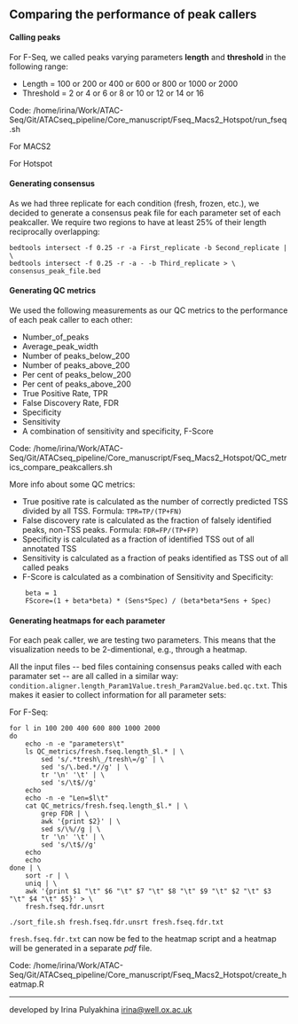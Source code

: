 Comparing the performance of peak callers
------------------------------------------

#### Calling peaks

For F-Seq, we called peaks varying parameters **length** and **threshold** in the following range:

- Length = 100 or 200 or 400 or 600 or 800 or 1000 or 2000
- Threshold = 2 or 4 or 6 or 8 or 10 or 12 or 14 or 16

Code: /home/irina/Work/ATAC-Seq/Git/ATACseq_pipeline/Core_manuscript/Fseq_Macs2_Hotspot/run_fseq.sh

For MACS2

For Hotspot


#### Generating consensus

As we had three replicate for each condition (fresh, frozen, etc.), we decided to generate a consensus peak file for each parameter set of each peakcaller. We require two regions to have at least 25% of their length reciprocally overlapping:

```
bedtools intersect -f 0.25 -r -a First_replicate -b Second_replicate | \
bedtools intersect -f 0.25 -r -a - -b Third_replicate > \
consensus_peak_file.bed
```

#### Generating QC metrics

We used the following measurements as our QC metrics to the performance of each peak caller to each other:

- Number_of_peaks
- Average_peak_width
- Number of peaks_below_200
- Number of peaks_above_200
- Per cent of peaks_below_200
- Per cent of peaks_above_200
- True Positive Rate, TPR
- False Discovery Rate, FDR
- Specificity
- Sensitivity
- A combination of sensitivity and specificity, F-Score

Code: /home/irina/Work/ATAC-Seq/Git/ATACseq_pipeline/Core_manuscript/Fseq_Macs2_Hotspot/QC_metrics_compare_peakcallers.sh

More info about some QC metrics:

- True positive rate is calculated as the number of correctly predicted TSS divided by all TSS. Formula: `TPR=TP/(TP+FN)`
- False discovery rate is calculated as the fraction of falsely identified peaks, non-TSS peaks. Formula: `FDR=FP/(TP+FP)`
- Specificity is calculated as a fraction of identified TSS out of all annotated TSS
- Sensitivity is calculated as a fraction of peaks identified as TSS out of all called peaks
- F-Score is calculated as a combination of Sensitivity and Specificity:
```
	beta = 1
	FScore=(1 + beta*beta) * (Sens*Spec) / (beta*beta*Sens + Spec)
```

#### Generating heatmaps for each parameter

For each peak caller, we are testing two parameters. This means that the visualization needs to be 2-dimentional, e.g., through a heatmap.

All the input files -- bed files containing consensus peaks called with each paramater set -- are all called in a similar way:
`condition.aligner.length_Param1Value.tresh_Param2Value.bed.qc.txt`. This makes it easier to collect information for all parameter sets:

For F-Seq:
```
for l in 100 200 400 600 800 1000 2000
do
	echo -n -e "parameters\t"
	ls QC_metrics/fresh.fseq.length_$l.* | \
	    sed 's/.*tresh\_/tresh\=/g' | \
	    sed 's/\.bed.*//g' | \
	    tr '\n' '\t' | \
	    sed 's/\t$//g'
	echo
	echo -n -e "Len=$l\t"
	cat QC_metrics/fresh.fseq.length_$l.* | \
	    grep FDR | \
	    awk '{print $2}' | \
	    sed s/\%//g | \
	    tr '\n' '\t' | \
	    sed 's/\t$//g'
	echo
	echo
done | \
    sort -r | \
    uniq | \
    awk '{print $1 "\t" $6 "\t" $7 "\t" $8 "\t" $9 "\t" $2 "\t" $3 "\t" $4 "\t" $5}' > \
    fresh.fseq.fdr.unsrt

./sort_file.sh fresh.fseq.fdr.unsrt fresh.fseq.fdr.txt
```

`fresh.fseq.fdr.txt` can now be fed to the heatmap script and a heatmap will be generated in a separate *pdf* file.

Code: /home/irina/Work/ATAC-Seq/Git/ATACseq_pipeline/Core_manuscript/Fseq_Macs2_Hotspot/create_heatmap.R











-------------------------------------------------
developed by Irina Pulyakhina irina@well.ox.ac.uk
